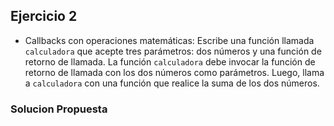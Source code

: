 ## Ejercicio 2

* Callbacks con operaciones matemáticas: Escribe una función llamada `calculadora` que acepte tres parámetros: dos números y una función de retorno de llamada. La función `calculadora` debe invocar la función de retorno de llamada con los dos números como parámetros. Luego, llama a `calculadora` con una función que realice la suma de los dos números.

### Solucion Propuesta
